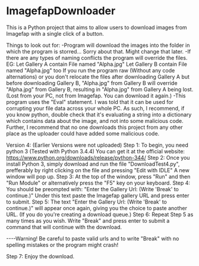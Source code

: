 # ImagefapDownloader
This is a Python project that aims to allow users to download images from Imagefap with a single click of a button.

Things to look out for:
-Program will download the images into the folder in which the program is storred... Sorry about that. Might change that later.
-If there are any types of naming conflicts the program will override the files. 
 EG: 
 Let Gallery A contain File named "Alpha.jpg"
 Let Gallery B contain File named "Alpha.jpg" too
 If you run the program raw (Without any code alternations) or you don't relocate the files after downloading Gallery A but before downloading Gallery B, "Alpha.jpg" from Gallery B will override "Alpha.jpg" from Gallery B, resulting in "Alpha.jpg" from Gallery A being lost. (Lost from your PC, not from Imagefap. You can download it again.)
-This program uses the "Eval" statement. I was told that it can be used for corrupting your file data across your whole PC.
 As such, I recommend, if you know python, double check that it's evaluating a string into a dictionary which contains data about the image, and not into some malicious code. Further, I recommend that no one downloads this project from any other place as the uploader could have added some malicious code.

Version 4: (Earlier Versions were not uploaded)
Step 1:
To begin, you need python 3 (Tested with Python 3.4.4)
You can get it at the official website: https://www.python.org/downloads/release/python-344/
Step 2:
Once you install Python 3, simply download and run the file "DownloadTest4.py", prefferably by right clicking on the file and pressing "Edit with IDLE"
A new window will pop up.
Step 3:
At the top of the window, press "Run" and then "Run Module" or alternatively press the "F5" key on your keyboard.
Step 4:
You should be preompted with:
"Enter the Gallery Url:   (Write 'Break' to continue.)"
Under this text paste the Imagefap gallery URL and press enter to submit.
Step 5:
The text "Enter the Gallery Url:   (Write 'Break' to continue.)" will appear once again, giving you the choice to paste another URL. (If you do you're creating a download queue.)
Step 6:
Repeat Step 5 as many times as you wish.
Write "Break" and press enter to submit a command that will continue with the download.

----Warning! Be careful to paste valid urls and to write "Break" with no spelling mistakes or the program might crash!

Step 7:
Enjoy the download.
